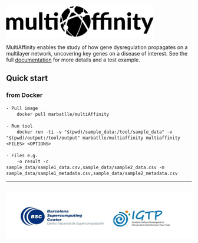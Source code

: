 <br>

<img src="docs/img/multiAffinty-logo.png" alt="drawing" width="400"/>

<br>

MultiAffinity enables the study of how gene dysregulation propagates on a multilayer network, uncovering key genes on a disease of interest. See the full [documentation](https://marbatlle.github.io/multiAffinity//) for more details and a test example.

## Quick start 

### from Docker

    - Pull image
        docker pull marbatlle/multiAffinity
        
    - Run tool
        docker run -ti -v "$(pwd)/sample_data:/tool/sample_data" -v "$(pwd)/output:/tool/output" marbatlle/multiaffinity multiaffinity <FILES> <OPTIONS>
        
    - Files e.g.
        -o result -c sample_data/sample1_data.csv,sample_data/sample2_data.csv -m sample_data/sample1_metadata.csv,sample_data/sample2_metadata.csv
        
-------------------------------------------------------------------------

<br>

<img src="docs/img/logos-project.jpg" alt="drawing" width="800"/>

